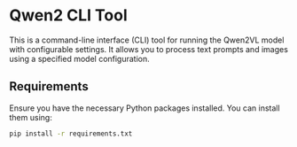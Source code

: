 
# Qwen2 CLI Tool

This is a command-line interface (CLI) tool for running the Qwen2VL model with configurable settings. It allows you to process text prompts and images using a specified model configuration.

## Requirements

Ensure you have the necessary Python packages installed. You can install them using:

```bash
pip install -r requirements.txt

